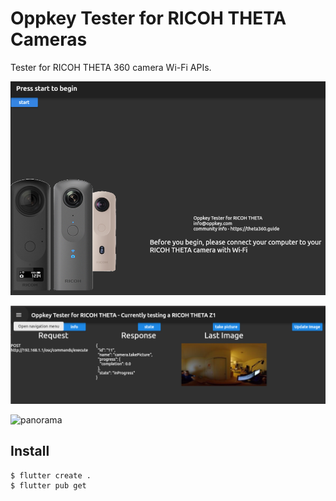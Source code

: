 # Oppkey Tester for RICOH THETA Cameras

Tester for RICOH THETA 360 camera Wi-Fi APIs.

![home](doc/image/home.png)

![status](doc/image/status.png)

![panorama](doc/image/panorama.gif)



## Install

```
$ flutter create .
$ flutter pub get
```
